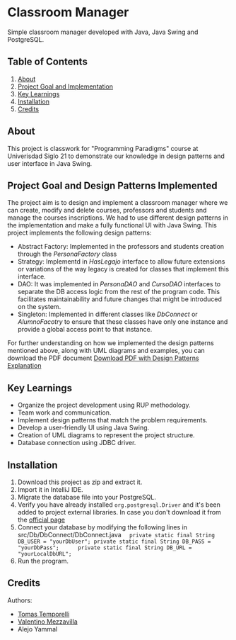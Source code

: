 # Classroom Manager
Simple classroom manager developed with Java, Java Swing and PostgreSQL.

## Table of Contents
1. [About](#about)
2. [Project Goal and Implementation](#project-goal-and-design-patterns-implemented)
3. [Key Learnings](#key-learnings)
4. [Installation](#installation)
5. [Credits](#credits)

## About
This project is classwork for "Programming Paradigms" course at Univerisdad Siglo 21 to demonstrate our knowledge in design patterns and user interface in Java Swing. 

## Project Goal and Design Patterns Implemented
The project aim is to design and implement a classroom manager where we can create, modify and delete courses, professors and students and manage the courses inscriptions. We had to use different design patterns in the implementation and make a fully functional UI with Java Swing.
This project implements the following design patterns:
* Abstract Factory: Implemented in the professors and students creation through the _PersonaFactory_ class
* Strategy: Implementd in _HasLegajo_ interface to allow future extensions or variations of the way legacy is created for classes that implement this interface.
* DAO: It was implemented in _PersonaDAO_ and _CursoDAO_ interfaces to separate the DB access logic from the rest of the program code. This facilitates maintainability and future changes that might be introduced on the system.
* Singleton: Implemented in different classes like _DbConnect_ or _AlumnoFacotry_ to ensure that these classes have only one instance and provide a global access point to that instance.

For further understanding on how we implemented the design patterns mentioned above, along with UML diagrams and examples, you can download the PDF document
[Download PDF with Design Patterns Explanation](https://drive.google.com/file/d/13nKLwkKsUrTHJKEi6KVOIUl6LfjNab0y/view?usp=sharing)


## Key Learnings
* Organize the project development using RUP methodology.
* Team work and communication.
* Implement design patterns that match the problem requirements.
* Develop a user-friendly UI using Java Swing.
* Creation of UML diagrams to represent the project structure.
* Database connection using JDBC driver.

## Installation
1. Download this project as zip and extract it.
2. Import it in IntelliJ IDE.
3. Migrate the database file into your PostgreSQL.
4. Verify you have already installed `org.postgresql.Driver` and it's been added to project external libraries. In case you don't download it from the [official page](https://jdbc.postgresql.org/download/)
5. Connect your database by modifying the following lines in src/Db/DbConnect/DbConnect.java
   `  private static final String DB_USER = "yourDbUser";
    private static final String DB_PASS = "yourDbPass";     
    private static final String DB_URL = "yourLocalDbURL";`
6. Run the program.

## Credits
Authors:
* [Tomas Temporelli](github.com/mrtoto12)
* [Valentino Mezzavilla](github.com/valenmezza)
* Alejo Yammal

